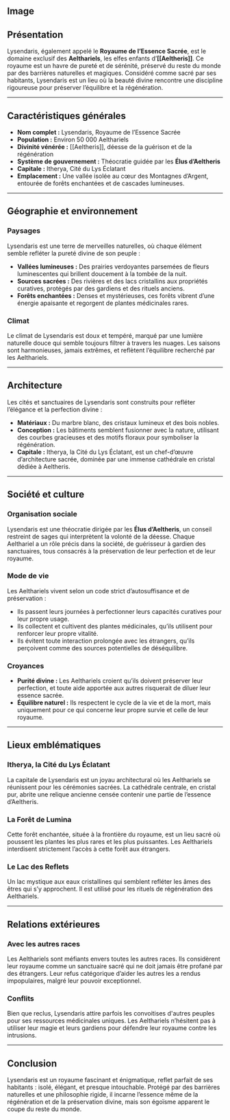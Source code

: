 ## Image



## **Présentation**
Lysendaris, également appelé le **Royaume de l’Essence Sacrée**, est le domaine exclusif des **Aelthariels**, les elfes enfants d’**[[Aeltheris]]**. Ce royaume est un havre de pureté et de sérénité, préservé du reste du monde par des barrières naturelles et magiques. Considéré comme sacré par ses habitants, Lysendaris est un lieu où la beauté divine rencontre une discipline rigoureuse pour préserver l’équilibre et la régénération.

---

## **Caractéristiques générales**
- **Nom complet :** Lysendaris, Royaume de l’Essence Sacrée  
- **Population :** Environ 50 000 Aelthariels  
- **Divinité vénérée :** [[Aeltheris]], déesse de la guérison et de la régénération  
- **Système de gouvernement :** Théocratie guidée par les **Élus d’Aeltheris**  
- **Capitale :** Itherya, Cité du Lys Éclatant  
- **Emplacement :** Une vallée isolée au cœur des Montagnes d’Argent, entourée de forêts enchantées et de cascades lumineuses.  

---

## **Géographie et environnement**
### **Paysages**
Lysendaris est une terre de merveilles naturelles, où chaque élément semble refléter la pureté divine de son peuple :
- **Vallées lumineuses :** Des prairies verdoyantes parsemées de fleurs luminescentes qui brillent doucement à la tombée de la nuit.  
- **Sources sacrées :** Des rivières et des lacs cristallins aux propriétés curatives, protégés par des gardiens et des rituels anciens.  
- **Forêts enchantées :** Denses et mystérieuses, ces forêts vibrent d’une énergie apaisante et regorgent de plantes médicinales rares.  

### **Climat**
Le climat de Lysendaris est doux et tempéré, marqué par une lumière naturelle douce qui semble toujours filtrer à travers les nuages. Les saisons sont harmonieuses, jamais extrêmes, et reflètent l’équilibre recherché par les Aelthariels.

---

## **Architecture**
Les cités et sanctuaires de Lysendaris sont construits pour refléter l’élégance et la perfection divine :
- **Matériaux :** Du marbre blanc, des cristaux lumineux et des bois nobles.  
- **Conception :** Les bâtiments semblent fusionner avec la nature, utilisant des courbes gracieuses et des motifs floraux pour symboliser la régénération.  
- **Capitale :** Itherya, la Cité du Lys Éclatant, est un chef-d’œuvre d’architecture sacrée, dominée par une immense cathédrale en cristal dédiée à Aeltheris.  

---

## **Société et culture**
### **Organisation sociale**
Lysendaris est une théocratie dirigée par les **Élus d’Aeltheris**, un conseil restreint de sages qui interprètent la volonté de la déesse. Chaque Aelthariel a un rôle précis dans la société, de guérisseur à gardien des sanctuaires, tous consacrés à la préservation de leur perfection et de leur royaume.

### **Mode de vie**
Les Aelthariels vivent selon un code strict d’autosuffisance et de préservation :
- Ils passent leurs journées à perfectionner leurs capacités curatives pour leur propre usage.  
- Ils collectent et cultivent des plantes médicinales, qu’ils utilisent pour renforcer leur propre vitalité.  
- Ils évitent toute interaction prolongée avec les étrangers, qu’ils perçoivent comme des sources potentielles de déséquilibre.  

### **Croyances**
- **Purité divine :** Les Aelthariels croient qu’ils doivent préserver leur perfection, et toute aide apportée aux autres risquerait de diluer leur essence sacrée.  
- **Équilibre naturel :** Ils respectent le cycle de la vie et de la mort, mais uniquement pour ce qui concerne leur propre survie et celle de leur royaume.  

---

## **Lieux emblématiques**

### **Itherya, la Cité du Lys Éclatant**
La capitale de Lysendaris est un joyau architectural où les Aelthariels se réunissent pour les cérémonies sacrées. La cathédrale centrale, en cristal pur, abrite une relique ancienne censée contenir une partie de l’essence d’Aeltheris.

### **La Forêt de Lumina**
Cette forêt enchantée, située à la frontière du royaume, est un lieu sacré où poussent les plantes les plus rares et les plus puissantes. Les Aelthariels interdisent strictement l’accès à cette forêt aux étrangers.

### **Le Lac des Reflets**
Un lac mystique aux eaux cristallines qui semblent refléter les âmes des êtres qui s’y approchent. Il est utilisé pour les rituels de régénération des Aelthariels.

---

## **Relations extérieures**
### **Avec les autres races**
Les Aelthariels sont méfiants envers toutes les autres races. Ils considèrent leur royaume comme un sanctuaire sacré qui ne doit jamais être profané par des étrangers. Leur refus catégorique d’aider les autres les a rendus impopulaires, malgré leur pouvoir exceptionnel.

### **Conflits**
Bien que reclus, Lysendaris attire parfois les convoitises d'autres peuples pour ses ressources médicinales uniques. Les Aelthariels n’hésitent pas à utiliser leur magie et leurs gardiens pour défendre leur royaume contre les intrusions.

---

## **Conclusion**
Lysendaris est un royaume fascinant et énigmatique, reflet parfait de ses habitants : isolé, élégant, et presque intouchable. Protégé par des barrières naturelles et une philosophie rigide, il incarne l’essence même de la régénération et de la préservation divine, mais son égoïsme apparent le coupe du reste du monde.
